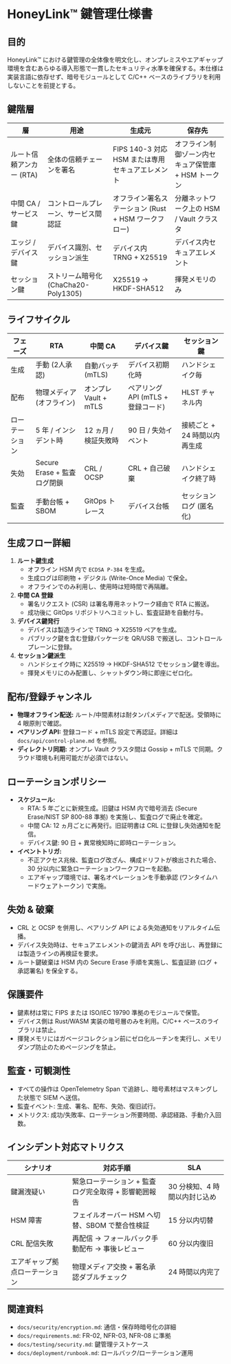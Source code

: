 # HoneyLink™ 鍵管理仕様書

## 目的
HoneyLink™ における鍵管理の全体像を明文化し、オンプレミスやエアギャップ環境を含むあらゆる導入形態で一貫したセキュリティ水準を確保する。本仕様は実装言語に依存せず、暗号モジュールとして C/C++ ベースのライブラリを利用しないことを前提とする。

## 鍵階層
| 層 | 用途 | 生成元 | 保存先 |
|----|------|--------|---------|
| ルート信頼アンカー (RTA) | 全体の信頼チェーンを署名 | FIPS 140-3 対応 HSM または専用セキュアエレメント | オフライン制御ゾーン内セキュア保管庫 + HSM トークン |
| 中間 CA / サービス鍵 | コントロールプレーン、サービス間認証 | オフライン署名ステーション (Rust + HSM ワークフロー) | 分離ネットワーク上の HSM / Vault クラスタ |
| エッジ / デバイス鍵 | デバイス識別、セッション派生 | デバイス内 TRNG + X25519 | デバイス内セキュアエレメント |
| セッション鍵 | ストリーム暗号化 (ChaCha20-Poly1305) | X25519 → HKDF-SHA512 | 揮発メモリのみ |

## ライフサイクル
| フェーズ | RTA | 中間 CA | デバイス鍵 | セッション鍵 |
|----------|-----|---------|-------------|-------------|
| 生成 | 手動 (2人承認) | 自動バッチ (mTLS) | デバイス初期化時 | ハンドシェイク毎 |
| 配布 | 物理メディア (オフライン) | オンプレ Vault + mTLS | ペアリング API (mTLS + 登録コード) | HLST チャネル内 |
| ローテーション | 5 年 / インシデント時 | 12 ヵ月 / 検証失敗時 | 90 日 / 失効イベント | 接続ごと + 24 時間以内再生成 |
| 失効 | Secure Erase + 監査ログ閉鎖 | CRL / OCSP | CRL + 自己破棄 | ハンドシェイク終了時 |
| 監査 | 手動台帳 + SBOM | GitOps トレース | デバイス台帳 | セッションログ (匿名化) |

## 生成フロー詳細
1. **ルート鍵生成**
   - オフライン HSM 内で `ECDSA P-384` を生成。
   - 生成ログは印刷物 + デジタル (Write-Once Media) で保全。
   - オフラインでのみ利用し、使用時は短時間で再隔離。
2. **中間 CA 登録**
   - 署名リクエスト (CSR) は署名専用ネットワーク経由で RTA に搬送。
   - 成功後に GitOps リポジトリへコミットし、監査証跡を自動付与。
3. **デバイス鍵発行**
   - デバイスは製造ラインで TRNG → X25519 ペアを生成。
   - パブリック鍵を含む登録パッケージを QR/USB で搬送し、コントロールプレーンに登録。
4. **セッション鍵派生**
   - ハンドシェイク時に X25519 → HKDF-SHA512 でセッション鍵を導出。
   - 揮発メモリにのみ配置し、シャットダウン時に即座にゼロ化。

## 配布/登録チャンネル
- **物理オフライン配送:** ルート/中間素材は耐タンパメディアで配送。受領時に 4 眼原則で確認。
- **ペアリング API:** 登録コード + mTLS 設定で再認証。詳細は `docs/api/control-plane.md` を参照。
- **ディレクトリ同期:** オンプレ Vault クラスタ間は Gossip + mTLS で同期。クラウド環境も利用可能だが必須ではない。

## ローテーションポリシー
- **スケジュール:**
   - RTA: 5 年ごとに新規生成。旧鍵は HSM 内で暗号消去 (Secure Erase/NIST SP 800-88 準拠) を実施し、監査ログで廃止を確定。
   - 中間 CA: 12 ヵ月ごとに再発行。旧証明書は CRL に登録し失効通知を配信。
   - デバイス鍵: 90 日 + 異常検知時に即時ローテーション。
- **イベントトリガ:**
   - 不正アクセス兆候、監査ログ改ざん、構成ドリフトが検出された場合、30 分以内に緊急ローテーションワークフローを起動。
   - エアギャップ環境では、署名オペレーションを手動承認 (ワンタイムハードウェアトークン) で実施。

## 失効 & 破棄
- CRL と OCSP を併用し、ペアリング API による失効通知をリアルタイム伝播。
- デバイス失効時は、セキュアエレメントの鍵消去 API を呼び出し、再登録には製造ラインの再検証を要求。
- ルート鍵破棄は HSM 内の Secure Erase 手順を実施し、監査証跡 (ログ + 承認署名) を保全する。

## 保護要件
- 鍵素材は常に FIPS または ISO/IEC 19790 準拠のモジュールで保管。
- デバイス側は Rust/WASM 実装の暗号層のみを利用。C/C++ ベースのライブラリは禁止。
- 揮発メモリにはガベージコレクション前にゼロ化ルーチンを実行し、メモリダンプ防止のためページングを禁止。

## 監査・可観測性
- すべての操作は OpenTelemetry Span で追跡し、暗号素材はマスキングした状態で SIEM へ送信。
- 監査イベント: 生成、署名、配布、失効、復旧試行。
- メトリクス: 成功/失敗率、ローテーション所要時間、承認経路、手動介入回数。

## インシデント対応マトリクス
| シナリオ | 対応手順 | SLA |
|----------|-----------|-----|
| 鍵漏洩疑い | 緊急ローテーション + 監査ログ完全取得 + 影響範囲報告 | 30 分検知、4 時間以内封じ込め |
| HSM 障害 | フェイルオーバー HSM へ切替、SBOM で整合性検証 | 15 分以内切替 |
| CRL 配信失敗 | 再配信 → フォールバック手動配布 → 事後レビュー | 60 分以内復旧 |
| エアギャップ拠点ローテーション | 物理メディア交換 + 署名承認ダブルチェック | 24 時間以内完了 |

## 関連資料
- `docs/security/encryption.md`: 通信・保存時暗号化の詳細
- `docs/requirements.md`: FR-02, NFR-03, NFR-08 に準拠
- `docs/testing/security.md`: 鍵管理テストケース
- `docs/deployment/runbook.md`: ロールバック/ローテーション運用
